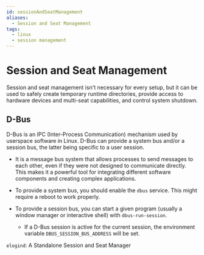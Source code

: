 ```yaml
---
id: sessionAndSeatManagement
aliases:
  - Session and Seat Management
tags:
  - linux
  - session management
---
```


# Session and Seat Management

Session and seat management isn't necessary for every setup, but it can be used
to safely create temporary runtime directories, provide access to hardware
devices and multi-seat capabilities, and control system shutdown.

## D-Bus

D-Bus is an IPC (Inter-Process Communication) mechanism used by userspace
software in Linux. D-Bus can provide a system bus and/or a session bus, the
latter being specific to a user session.

- It is a message bus system that allows processes to send messages to each
  other, even if they were not designed to communicate directly. This makes it a
  powerful tool for integrating different software components and creating complex
  applications.

- To provide a system bus, you should enable the `dbus` service. This might
  require a reboot to work properly.

- To provide a session bus, you can start a given program (usually a window
  manager or interactive shell) with `dbus-run-session`.

  - If a D-Bus session is active for the current session, the environment
    variable `DBUS_SESSION_BUS_ADDRESS` will be set.

`elogind`: A Standalone Session and Seat Manager
